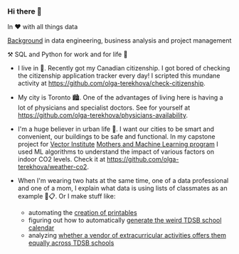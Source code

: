 ### Hi there 👋

<!--
**olga-terekhova/olga-terekhova** is a ✨ _special_ ✨ repository because its `README.md` (this file) appears on your GitHub profile.

Here are some ideas to get you started:

- 🔭 I’m currently working on ...
- 🌱 I’m currently learning ...
- 👯 I’m looking to collaborate on ...
- 🤔 I’m looking for help with ...
- 💬 Ask me about ...
- 📫 How to reach me: ...
- 😄 Pronouns: ...
- ⚡ Fun fact: ...
-->

In ♥️ with all things data

[Background](https://www.linkedin.com/in/olga-terekhova/) in data engineering, business analysis and project management

⚒️ SQL and Python for work and for life 🍴

- I live in 🍁. Recently got my Canadian citizenship. I got bored of checking the citizenship application tracker every day! I scripted this mundane activity at https://github.com/olga-terekhova/check-citizenship.

- My city is Toronto 🏙️. One of the advantages of living here is having a lot of physicians and specialist doctors. See for yourself at https://github.com/olga-terekhova/physicians-availability. 

- I'm a huge believer in urban life 🌇. I want our cities to be smart and convenient, our buildings to be safe and functional. In my capstone project for [Vector Institute](https://vectorinstitute.ai/) [Mothers and Machine Learning program](https://vectorinstitute.ai/mothers-and-machine-learning/) I used ML algorithms to understand the impact of various factors on indoor CO2 levels. Check it at https://github.com/olga-terekhova/weather-co2.

- When I'm wearing two hats at the same time, one of a data professional and one of a mom, I explain what data is using lists of classmates as an example 🏫📋. Or I make stuff like:
  - automating the [creation of printables](https://github.com/olga-terekhova/vba)  
  - figuring out how to automatically [generate the weird TDSB school calendar](https://github.com/olga-terekhova/tdsb-calendar)
  - analyzing [whether a vendor of extracurricular activities offers them equally across TDSB schools](https://github.com/olga-terekhova/data-analysis/tree/main/vendor-extracurriculars-choice)

